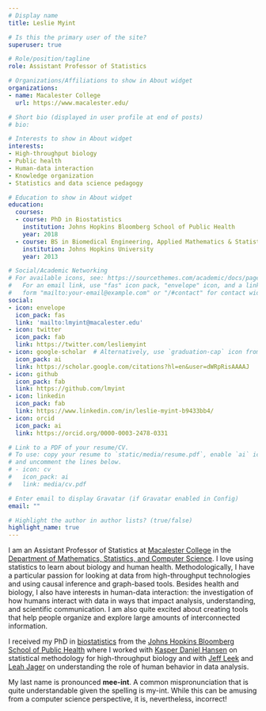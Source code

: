 ```yaml
---
# Display name
title: Leslie Myint

# Is this the primary user of the site?
superuser: true

# Role/position/tagline
role: Assistant Professor of Statistics

# Organizations/Affiliations to show in About widget
organizations:
- name: Macalester College
  url: https://www.macalester.edu/

# Short bio (displayed in user profile at end of posts)
# bio: 

# Interests to show in About widget
interests:
- High-throughput biology
- Public health
- Human-data interaction
- Knowledge organization
- Statistics and data science pedagogy

# Education to show in About widget
education:
  courses:
  - course: PhD in Biostatistics
    institution: Johns Hopkins Bloomberg School of Public Health
    year: 2018
  - course: BS in Biomedical Engineering, Applied Mathematics & Statistics
    institution: Johns Hopkins University
    year: 2013

# Social/Academic Networking
# For available icons, see: https://sourcethemes.com/academic/docs/page-builder/#icons
#   For an email link, use "fas" icon pack, "envelope" icon, and a link in the
#   form "mailto:your-email@example.com" or "/#contact" for contact widget.
social:
- icon: envelope
  icon_pack: fas
  link: 'mailto:lmyint@macalester.edu'
- icon: twitter
  icon_pack: fab
  link: https://twitter.com/lesliemyint
- icon: google-scholar  # Alternatively, use `graduation-cap` icon from `fas` icon pack
  icon_pack: ai
  link: https://scholar.google.com/citations?hl=en&user=dWRpRisAAAAJ
- icon: github
  icon_pack: fab
  link: https://github.com/lmyint
- icon: linkedin
  icon_pack: fab
  link: https://www.linkedin.com/in/leslie-myint-b9433bb4/
- icon: orcid
  icon_pack: ai
  link: https://orcid.org/0000-0003-2478-0331

# Link to a PDF of your resume/CV.
# To use: copy your resume to `static/media/resume.pdf`, enable `ai` icons in `params.toml`, 
# and uncomment the lines below.
# - icon: cv
#   icon_pack: ai
#   link: media/cv.pdf

# Enter email to display Gravatar (if Gravatar enabled in Config)
email: ""

# Highlight the author in author lists? (true/false)
highlight_name: true
---
```


I am an Assistant Professor of Statistics at [Macalester College](https://www.macalester.edu/) in the [Department of Mathematics, Statistics, and Computer Science](https://www.macalester.edu/mscs/). I love using statistics to learn about biology and human health. Methodologically, I have a particular passion for looking at data from high-throughput technologies and using causal inference and graph-based tools. Besides health and biology, I also have interests in human-data interaction: the investigation of how humans interact with data in ways that impact analysis, understanding, and scientific communication. I am also quite excited about creating tools that help people organize and explore large amounts of interconnected information.

I received my PhD in [biostatistics](http://www.biostat.jhsph.edu/) from the [Johns Hopkins Bloomberg School of Public Health](https://www.jhsph.edu/) where I worked with [Kasper Daniel Hansen](http://www.hansenlab.org/) on statistical methodology for high-throughput biology and with [Jeff Leek](http://jtleek.com/) and [Leah Jager](https://www.jhsph.edu/faculty/directory/profile/2909/leah-r-jager) on understanding the role of human behavior in data analysis.

My last name is pronounced **mee-int**. A common mispronunciation that is quite understandable given the spelling is my-int. While this can be amusing from a computer science perspective, it is, nevertheless, incorrect! 
